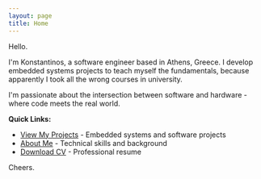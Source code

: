 ```yaml
---
layout: page
title: Home
---
```


Hello.

I'm Konstantinos, a software engineer based in Athens, Greece. I develop embedded systems projects to teach myself the fundamentals, because apparently I took all the wrong courses in university.

I'm passionate about the intersection between software and hardware - where code meets the real world.

**Quick Links:**
- [View My Projects](/projects) - Embedded systems and software projects
- [About Me](/about) - Technical skills and background
- [Download CV](/assets/cv/Konstantinos_Chondralis_CV.pdf) - Professional resume

Cheers.